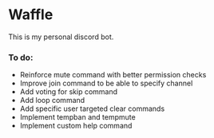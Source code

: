 # Waffle

This is my personal discord bot.

### To do:
- Reinforce mute command with better permission checks
- Improve join command to be able to specify channel
- Add voting for skip command
- Add loop command
- Add specific user targeted clear commands
- Implement tempban and tempmute
- Implement custom help command
